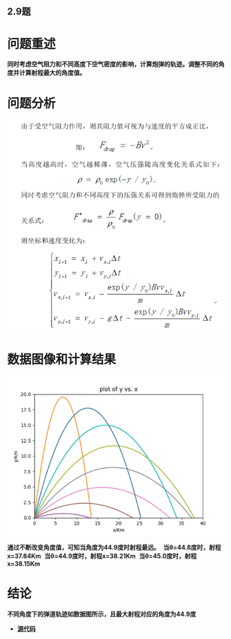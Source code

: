 ## 2.9题

# 问题重述
  
  **同时考虑空气阻力和不同高度下空气密度的影响，计算炮弹的轨迹。调整不同的角度并计算射程最大的角度值。**

# 问题分析

![fenxi](https://github.com/paaaaaan/Computational_physics_2015301500280/blob/4.0/exercise04.png)
 
# 数据图像和计算结果

![figure](https://github.com/paaaaaan/Computational_physics_2015301500280/blob/4.0/Figure_1.png)

**通过不断改变角度值，可知当角度为44.9度时射程最远。**
  **当θ=44.8度时，射程x=37.84Km**
  **当θ=44.9度时，射程x=38.21Km**
  **当θ=45.0度时，射程x=38.15Km**

# 结论
 **不同角度下的弹道轨迹如数据图所示，且最大射程对应的角度为44.9度**

- [**源代码**](https://github.com/paaaaaan/Computational_physics_2015301500280/blob/4.0/exercise04%20%20file)
